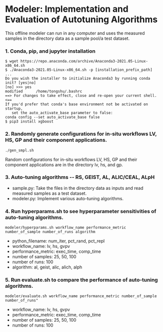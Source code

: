 # Modeler: Implementation and Evaluation of Autotuning Algorithms
This offline modeler can run in any computer and uses the measured samples in the directory data as a sample pool/a test dataset.

### 1. Conda, pip, and jupyter installation
```
$ wget https://repo.anaconda.com/archive/Anaconda3-2021.05-Linux-x86_64.sh
$ ./Anaconda3-2021.05-Linux-x86_64.sh -p [installation_prefix_path]
...
Do you wish the installer to initialize Anaconda3 by running conda init? [yes|no]
[no] >>> yes
modified      /home/tongshu/.bashrc
==> For changes to take effect, close and re-open your current shell. <==
If you'd prefer that conda's base environment not be activated on startup,
   set the auto_activate_base parameter to false:
conda config --set auto_activate_base false
$ pip3 install xgboost
```

### 2. Randomly generate configurations for in-situ workflows LV, HS, GP and their component applications.
```
./gen_smpl.sh
```
Random configurations for in-situ workflows LV, HS, GP and their component applications are in the directory lv, hs, and gp.


### 3. Auto-tuning algorithms -- RS, GEIST, AL, ALIC/CEAL, ALpH
- sample.py: Take the files in the directory data as inputs and read measured samples as a test dataset.
- modeler.py: Implement various auto-tuning algorithms.

### 4. Run hyperparams.sh to see hyperparameter sensitivities of auto-tuning algorithms.
```
modeler/hyperparams.sh workflow_name performance_metric number_of_sample number_of_runs algorithm
```
- python_filename: num_iter, pct_rand, pct_repl
- workflow_name: lv, hs, gvpv
- performance_metric: exec_time, comp_time
- number of samples: 25, 50, 100
- number of runs: 100
- algorithm: al, geist, alic, alich, alph

### 5. Run evaluate.sh to compare the performance of auto-tuning algorithms.
```
modeler/evaluate.sh workflow_name performance_metric number_of_sample number_of_runs"
```
- workflow_name: lv, hs, gvpv
- performance_metric: exec_time, comp_time
- number of samples: 25, 50, 100
- number of runs: 100
